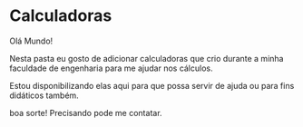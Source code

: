 # Calculadoras
Olá Mundo!

Nesta pasta eu gosto de adicionar calculadoras que crio durante a minha faculdade de engenharia para me ajudar nos cálculos.

Estou disponibilizando elas aqui para que possa servir de ajuda ou para fins didáticos também.

boa sorte! Precisando pode me contatar.
